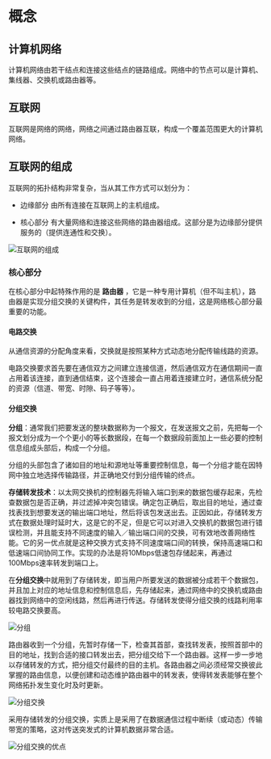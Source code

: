# 概念



## 计算机网络

计算机网络由若干结点和连接这些结点的链路组成。网络中的节点可以是计算机、集线器、交换机或路由器等。

## 互联网

互联网是网络的网络，网络之间通过路由器互联，构成一个覆盖范围更大的计算机网络。

## 互联网的组成

互联网的拓扑结构非常复杂，当从其工作方式可以划分为：

- 边缘部分	由所有连接在互联网上的主机组成。

- 核心部分	有大量网络和连接这些网络的路由器组成。这部分是为边缘部分提供服务的（提供连通性和交换）。

![互联网的组成](D:%5Cpersonal%5Cworkspace%5CNetwork-protocol%5CComputer-network%5Cpicture%5C%E4%BA%92%E8%81%94%E7%BD%91%E7%9A%84%E7%BB%84%E6%88%90.png)

### 核心部分

在核心部分中起特殊作用的是 **路由器** ，它是一种专用计算机（但不叫主机），路由器是实现分组交换的关键构件，其任务是转发收到的分组，这是网络核心部分最重要的功能。

#### 电路交换

从通信资源的分配角度来看，交换就是按照某种方式动态地分配传输线路的资源。

电路交换要求首先要在通信双方之间建立连接信道，然后通信双方在通信期间一直占用着该连接，直到通信结束，这个连接会一直占用着连接建立时，通信系统分配的资源（信道、带宽、时隙、码子等等）。

#### 分组交换

**分组**：通常我们把要发送的整块数据称为一个报文，在发送报文之前，先把每一个报文划分成为一个个更小的等长数据段，在每一个数据段前面加上一些必要的控制信息组成头部后，构成一个分组。

分组的头部包含了诸如目的地址和源地址等重要控制信息，每一个分组才能在因特网中独立地选择传输路径，并正确地交付到分组传输的终点。

**存储转发技术**：以太网交换机的控制器先将输入端口到来的数据包缓存起来，先检查数据包是否正确，并过滤掉冲突包错误。确定包正确后，取出目的地址，通过查找表找到想要发送的输出端口地址，然后将该包发送出去。正因如此，存储转发方式在数据处理时延时大，这是它的不足，但是它可以对进入交换机的数据包进行错误检测，并且能支持不同速度的输入／输出端口间的交换，可有效地改善网络性能。它的另一优点就是这种交换方式支持不同速度端口间的转换，保持高速端口和低速端口间协同工作。实现的办法是将10Mbps低速包存储起来，再通过100Mbps速率转发到端口上。

在**分组交换**中就用到了存储转发，即当用户所要发送的数据被分成若干个数据包，并且加上对应的地址信息和控制信息后，先存储起来，通过网络中的交换机或路由器找到网络中的空闲线路，然后再进行传送。存储转发使得分组交换的线路利用率较电路交换要高。

![分组](D:%5Cpersonal%5Cworkspace%5CNetwork-protocol%5CComputer-network%5Cpicture%5C%E5%88%86%E7%BB%84.png)

路由器收到一个分组，先暂时存储一下，检查其首部，查找转发表，按照首部中的目的地址，找到合适的接口转发出去，把分组交给下一个路由器。这样一步一步地以存储转发的方式，把分组交付最终的目的主机。各路由器之间必须经常交换彼此掌握的路由信息，以便创建和动态维护路由器中的转发表，使得转发表能够在整个网络拓扑发生变化时及时更新。

![分组交换](D:%5Cpersonal%5Cworkspace%5CNetwork-protocol%5CComputer-network%5Cpicture%5C%E5%88%86%E7%BB%84%E4%BA%A4%E6%8D%A2.png)

采用存储转发的分组交换，实质上是采用了在数据通信过程中断续（或动态）传输带宽的策略，这对传送突发式的计算机数据非常合适。

![分组交换的优点](D:%5Cpersonal%5Cworkspace%5CNetwork-protocol%5CComputer-network%5Cpicture%5C%E5%88%86%E7%BB%84%E4%BA%A4%E6%8D%A2%E7%9A%84%E4%BC%98%E7%82%B9.png)